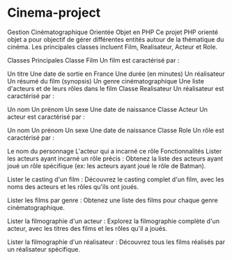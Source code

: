 # Cinema-project
Gestion Cinématographique Orientée Objet en PHP
Ce projet PHP orienté objet a pour objectif de gérer différentes entités autour de la thématique du cinéma. Les principales classes incluent Film, Realisateur, Acteur et Role.

Classes Principales
Classe Film
Un film est caractérisé par :

Un titre
Une date de sortie en France
Une durée (en minutes)
Un réalisateur
Un résumé du film (synopsis)
Un genre cinématographique
Une liste d'acteurs et de leurs rôles dans le film
Classe Realisateur
Un réalisateur est caractérisé par :

Un nom
Un prénom
Un sexe
Une date de naissance
Classe Acteur
Un acteur est caractérisé par :

Un nom
Un prénom
Un sexe
Une date de naissance
Classe Role
Un rôle est caractérisé par :

Le nom du personnage
L'acteur qui a incarné ce rôle
Fonctionnalités
Lister les acteurs ayant incarné un rôle précis : Obtenez la liste des acteurs ayant joué un rôle spécifique (ex: les acteurs ayant joué le rôle de Batman).

Lister le casting d'un film : Découvrez le casting complet d'un film, avec les noms des acteurs et les rôles qu'ils ont joués.

Lister les films par genre : Obtenez une liste des films pour chaque genre cinématographique.

Lister la filmographie d'un acteur : Explorez la filmographie complète d'un acteur, avec les titres des films et les rôles qu'il a joués.

Lister la filmographie d'un réalisateur : Découvrez tous les films réalisés par un réalisateur spécifique.
